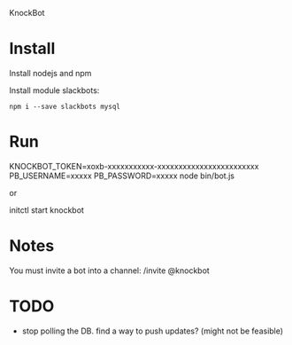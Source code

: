 KnockBot

# Install

Install nodejs and npm

Install module slackbots:

    npm i --save slackbots mysql

# Run

KNOCKBOT_TOKEN=xoxb-xxxxxxxxxxx-xxxxxxxxxxxxxxxxxxxxxxxx PB_USERNAME=xxxxx PB_PASSWORD=xxxxx node bin/bot.js

or 

initctl start knockbot

# Notes

You must invite a bot into a channel:
/invite @knockbot


# TODO
- stop polling the DB. find a way to push updates?
  (might not be feasible)